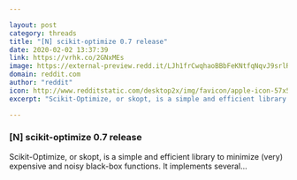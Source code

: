 ```yaml
---

layout: post
category: threads
title: "[N] scikit-optimize 0.7 release"
date: 2020-02-02 13:37:39
link: https://vrhk.co/2GNxMEs
image: https://external-preview.redd.it/LJh1frCwqhaoBBbFeKNtfqNqvJ9srlRvhFwIMh57dlI.jpg?width=1200&height=628.272251309&auto=webp&s=b564cedec164691ed0a99b80a0ec755db6f8d1f0
domain: reddit.com
author: "reddit"
icon: http://www.redditstatic.com/desktop2x/img/favicon/apple-icon-57x57.png
excerpt: "Scikit-Optimize, or skopt, is a simple and efficient library to minimize (very) expensive and noisy black-box functions. It implements several..."

---
```


### [N] scikit-optimize 0.7 release

Scikit-Optimize, or skopt, is a simple and efficient library to minimize (very) expensive and noisy black-box functions. It implements several...